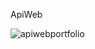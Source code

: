 ApiWeb
 




![apiwebportfolio](https://github.com/RachAppweb/ApiWeb/assets/126121532/07ddc05a-d037-417a-9d3c-453b4d127f7e)

